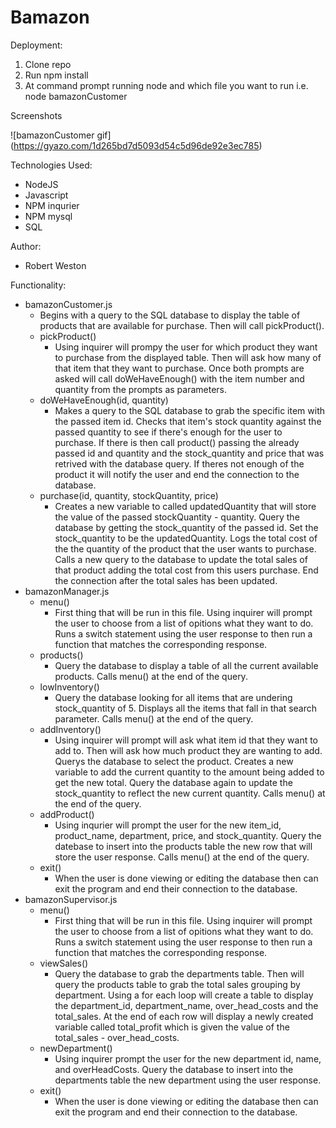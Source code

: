# Bamazon

Deployment:
1. Clone repo
2. Run npm install
3. At command prompt running node and which file you want to run i.e. node bamazonCustomer

Screenshots

![bamazonCustomer gif] (https://gyazo.com/1d265bd7d5093d54c5d96de92e3ec785)

Technologies Used:
* NodeJS
* Javascript
* NPM inqurier
* NPM mysql
* SQL

Author:
* Robert Weston

Functionality:
* bamazonCustomer.js
    * Begins with a query to the SQL database to display the table of products that are available for purchase. Then will call pickProduct().
    * pickProduct()
        * Using inquirer will prompy the user for which product they want to purchase from the displayed table. Then will ask how many of that item that they want to purchase. Once both prompts are asked will call doWeHaveEnough() with the item number and quantity from the prompts as parameters.
    * doWeHaveEnough(id, quantity)
        * Makes a query to the SQL database to grab the specific item with the passed item id. Checks that item's stock quantity against the passed quantity to see if there's enough for the user to purchase. If there is then call product() passing the already passed id and quantity and the stock_quantity and price that was retrived with the database query. If theres not enough of the product it will notify the user and end the connection to the database.
    * purchase(id, quantity, stockQuantity, price)
        * Creates a new variable to called updatedQuantity that will store the value of the passed stockQuantity - quantity. Query the database by getting the stock_quantity of the passed id. Set the stock_quantity to be the updatedQuantity. Logs the total cost of the the quantity of the product that the user wants to purchase. Calls a new query to the database to update the total sales of that product adding the total cost from this users purchase. End the connection after the total sales has been updated.
* bamazonManager.js
    * menu()
        * First thing that will be run in this file. Using inquirer will prompt the user to choose from a list of opitions what they want to do. Runs a switch statement using the user response to then run a function that matches the corresponding response.
    * products()
        * Query the database to display a table of all the current available products. Calls menu() at the end of the query.
    * lowInventory()
        * Query the database looking for all items that are undering stock_quantity of 5. Displays all the items that fall in that search parameter. Calls menu() at the end of the query.
    * addInventory()
        * Using inquirer will prompt will ask what item id that they want to add to. Then will ask how much product they are wanting to add. Querys the database to select the product. Creates a new variable to add the current quantity to the amount being added to get the new total. Query the database again to update the stock_quantity to reflect the new current quantity. Calls menu() at the end of the query.
    * addProduct()
        * Using inqurier will prompt the user for the new item_id, product_name, department, price, and stock_quantity. Query the datebase to insert into the products table the new row that will store the user response. Calls menu() at the end of the query.
    * exit()
        * When the user is done viewing or editing the database then can exit the program and end their connection to the database.
* bamazonSupervisor.js
    * menu()
        * First thing that will be run in this file. Using inquirer will prompt the user to choose from a list of opitions what they want to do. Runs a switch statement using the user response to then run a function that matches the corresponding response. 
    * viewSales()
        * Query the database to grab the departments table. Then will query the products table to grab the total sales grouping by department. Using a for each loop will create a table to display the department_id, department_name, over_head_costs and the total_sales. At the end of each row will display a newly created variable called total_profit which is given the value of the total_sales  - over_head_costs.
    * newDepartment()
        * Using inquirer prompt the user for the new department id, name, and overHeadCosts. Query the database to insert into the departments table the new department using the user response. 
    * exit()
        * When the user is done viewing or editing the database then can exit the program and end their connection to the database.


